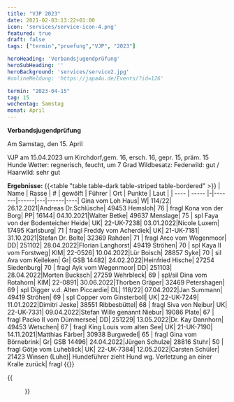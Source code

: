 ```yaml
---
title: "VJP 2023"
date: 2021-02-03:13:22+01:00
icon: 'services/service-icon-4.png'
featured: true
draft: false
tags: ["termin","pruefung","VJP", "2023"]

heroHeading: 'Verbandsjugendprüfung'
heroSubHeading: ''
heroBackground: 'services/service2.jpg'
#onlineMeldung: 'https://japa4u.de/Events/?id=126'

termin: "2023-04-15"
tag: 15
wochentag: Samstag
monat: April
---
```



**Verbandsjugendprüfung**  

Am Samstag, den 15. April  

VJP am 15.04.2023 um Kirchdorf,gem. 16, ersch. 16, gepr. 15, präm. 15 Hunde
Wetter: regnerisch, feucht, um 7 Grad  Wildbesatz: Federwild: gut / Haarwild: sehr gut

**Ergebnisse:**
{{<table "table table-dark table-striped table-bordered" >}}
  | Name | Rasse | # | gewölft | Führer | Ort | Punkte | Laut |
  | ---- | ----- |-|-------|------|---|------|----|
Gina vom Loh Haus| W| 114/22| 26.12.2021|Andreas Dr.Schlüsche| 49453 Hemsloh| 76 | fragl
Kona von der Borg| PP| 16144| 04.10.2021|Walter Betke| 49637 Menslage| 75 | spl
Faya von der Bodenteicher Heide| UK| 22-UK-7238| 03.01.2022|Nicole Luxem| 17495 Karlsburg| 71 | fragl
Freddy vom Acherdiek| UK| 21-UK-7181| 31.10.2021|Stefan Dr. Bolte| 32369 Rahden| 71 | fragl
Arco vom Wegenmoor| DD| 251102| 28.04.2022|Florian Langhorst| 49419 Ströhen| 70 | spl
Kaya II vom Forstweg| KlM| 22-0526| 10.04.2022|Lür Boisch| 28857 Syke| 70 | sil
Ava vom Keileken| Gr| GSB 14482| 24.02.2022|Heinfried Hische| 27254 Siedenburg| 70 | fragl
Ayk vom Wegenmoor| DD| 251103| 28.04.2022|Morten Bucksch| 27259 Wehrbleck| 69 | spl/sil
Dina vom Rotahorn| KlM| 22-0891| 30.06.2022|Thorben Gräper| 32469 Petershagen| 69 | spl
Digger v.d. Alten Piccardie| DL| 118/22| 07.04.2022|Jan Summann| 49419 Ströhen| 69 | spl
Copper vom Ginsterboll| UK| 22-UK-7249| 11.01.2022|Dimitri Jeske| 38551 Ribbesbüttel| 68 | fragl
Siva von Neibur| UK| 22-UK-7331| 09.04.2022|Stefan Wille genannt Niebur| 19086 Plate| 67 | fragl
Packo II vom Dümmersee| DD| 251229| 13.05.2022|Dr. Kay Dannhorn| 49453 Wetschen| 67 | fragl
King Louis vom alten See| UK| 21-UK-7190| 14.11.2021|Matthias Färber| 30938 Burgwedel| 65 | fragl
Gina vom Börnebrink| Gr| GSB 14496| 24.04.2022|Jürgen Schulze| 28816 Stuhr| 50 | fragl
Götje vom Luheblick| UK| 22-UK-7384| 12.05.2022|Carsten Schüler| 21423 Winsen (Luhe)| Hundeführer zieht Hund wg. Verletzung an einer Kralle zurück| fragl
{{</table>}}

{{<figure class="no-photoswipe fullwidth" src="/images/pruefungen/vjp2023_02.jpg">}}